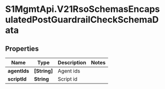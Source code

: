 # S1MgmtApi.V21RsoSchemasEncapsulatedPostGuardrailCheckSchemaData

## Properties
Name | Type | Description | Notes
------------ | ------------- | ------------- | -------------
**agentIds** | **[String]** | Agent ids | 
**scriptId** | **String** | Script id | 


